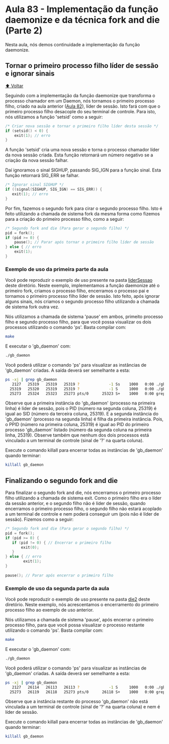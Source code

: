 # Aula 83 - Implementação da função daemonize e da técnica fork and die (Parte 2)

Nesta aula, nós demos continuidade a implementação da função daemonize.

## Tornar o primeiro processo filho líder de sessão e ignorar sinais

[:arrow_up: Voltar](https://github.com/Geofisicando/C-orientado-a-testes#%C3%ADndice)

Seguindo com a implementação da função daemonize que transforma o processo chamador em um Daemon, nós tornamos o primeiro processo filho,
criado na aula anterior ([Aula 82](https://github.com/Geofisicando/C-orientado-a-testes/tree/main/exemplos/daemon/daemonize/parte1#aula-82---implementa%C3%A7%C3%A3o-da-fun%C3%A7%C3%A3o-daemonize-e-da-t%C3%A9cnica-fork-and-die-parte-1)), líder de sessão. Isto fará com que o
primeiro processo filho desacople do seu terminal de controle. Para isto, nós utilizamos a função 'setsid' como a seguir:

```c
/* Criar nova sessão e tornar o primeiro filho líder desta sessão */
if (setsid() < 0) {
    exit(1); // erro
}
```
 
 A função 'setsid' cria uma nova sessão e torna o processo chamador líder da nova sessão criada. Esta função retornará um número negativo se
 a criação da nova sessão falhar.
 
 Daí ignoramos o sinal SIGHUP, passando SIG_IGN para a função sinal. Esta função retornará SIG_ERR se falhar.
 
 ```c
/* Ignorar sinal SIGHUP */
if ((signal(SIGHUP, SIG_IGN) == SIG_ERR)) {
    exit(1); // erro
}
```

Por fim, fazemos o segundo fork para cirar o segundo processo filho. Isto é feito utilizando a chamada de sistema fork da mesma
forma como fizemos para a criação do primeiro processo filho, como a seguir:

```c
/* Segundo fork and die (Para gerar o segundo filho) */
pid = fork();
if (pid >= 0) {
 	pause(); // Parar após tornar o primeiro filho líder de sessão 
} else { // erro
    exit(1);
}
```
 
### Exemplo de uso da primeira parte da aula

Você pode reproduzir o exemplo de uso presente na pasta [liderSessao](https://github.com/Geofisicando/C-orientado-a-testes/tree/main/exemplos/daemon/daemonize/parte2/liderSessao) deste diretório. Neste exemplo, implementamos a função daemonize até o primeiro fork, criamos o processo filho, encerramos o processo pai e tornamos o primeiro processo filho líder de sessão. Isto feito, após ignorar alguns sinais, nós
criamos o segundo processo filho utilizando a chamada de sistema fork outra vez.

Nós utilizamos a chamada de sistema 'pause' em ambos, primeito processo filho e segundo processo filho, para que você possa visualizar os dois processos utilizando o comando 'ps'. Basta compilar com:

```sh
make
```

E executar o 'gb_daemon' com:

```sh
./gb_daemon
```

Você poderá utilizar o comando 'ps' para visualizar as instâncias de 'gb_daemon' criadas. A saída deverá ser semelhante a esta:

```sh
ps -xj | grep gb_daemon
   2127   25319   25319   25319 ?             -1 Ss    1000   0:00 ./gb_daemon
  25319   25320   25319   25319 ?             -1 S     1000   0:00 ./gb_daemon
  25273   25324   25323   25273 pts/0      25323 S+    1000   0:00 grep --color=auto gb_daemon
```

Observe que a primeira instância do 'gb_daemon' (processo na primeira linha) é lider de sessão,
pois o PID (número na segunda coluna, 25319) é igual ao SID (número da terceira coluna, 25319). E a
segunda instância do 'gb_daemon' (processo na segunda linha)
é filha da primeira instância. Pois, o PPID (número na primeira coluna, 25319) é igual ao PID do primeiro processo 'gb_daemon' listado
(número da segunda coluna na primeira linha, 25319).
Observe também que nenhum dos dois processos está vinculado a um terminal de controle (sinal de '?' na quarta coluna).

Execute o comando killall para encerrar todas as instâncias de 'gb_daemon' quando terminar:

```sh
killall gb_daemon
```
 
 ## Finalizando o segundo fork and die

Para finalizar o segundo fork and die, nós encerramos o primeiro processo filho utilizando a chamada de sistema exit.
Como o primeiro filho era o líder da sessão anterior, e o segundo filho não é líder de sessão, quando encerramos o primeiro
processo filho, o segundo filho não estará acoplado a um terminal de controle e nem poderá conseguir um (pois não é
líder de sessão). Fizemos como a seguir:

```c
/* Segundo fork and die (Para gerar o segundo filho) */
pid = fork();
if (pid >= 0) {
   if (pid != 0) { // Encerrar o primeiro filho
       exit(0);
   }
} else { // erro
        exit(1);
}
    
pause(); // Parar após encerrar o primeiro filho   
```

### Exemplo de uso da segunda parte da aula

Você pode reproduzir o exemplo de uso presente na pasta [die2](https://github.com/Geofisicando/C-orientado-a-testes/tree/main/exemplos/daemon/daemonize/parte2/die2) deste diretório. Neste exemplo, nós acrescentamos o encerramento do primeiro processo
filho ao exemplo de uso anterior.

Nós utilizamos a chamada de sistema 'pause', após encerrar o primeiro processo filho, para que você possa visualizar o processo restante
utilizando o comando 'ps'. Basta compilar com:

```sh
make
```

E executar o 'gb_daemon' com:

```sh
./gb_daemon
```

Você poderá utilizar o comando 'ps' para visualizar as instâncias de 'gb_daemon' criadas. A saída deverá ser semelhante a esta:

```sh
ps -xj | grep gb_daemon
   2127   26114   26113   26113 ?             -1 S     1000   0:00 ./gb_daemon
  25273   26119   26118   25273 pts/0      26118 S+    1000   0:00 grep --color=auto gb_daemon
```

Observe que a instância restante do processo 'gb_daemon' não está vinculada a um terminal de controle (sinal de '?' na quarta coluna)
e nem é líder de sessão.

Execute o comando killall para encerrar todas as instâncias de 'gb_daemon' quando terminar:

```sh
killall gb_daemon
```
